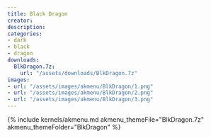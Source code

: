 ```yaml
---
title: Black Dragon
creator:
description: 
categories:
- dark
- black
- dragon
downloads:
  BlkDragon.7z:
    url: "/assets/downloads/BlkDragon.7z"
images:
- url: "/assets/images/akmenu/BlkDragon/1.png"
- url: "/assets/images/akmenu/BlkDragon/2.png"
- url: "/assets/images/akmenu/BlkDragon/3.png"
---
```


{% include kernels/akmenu.md akmenu_themeFile="BlkDragon.7z" akmenu_themeFolder="BlkDragon" %}
